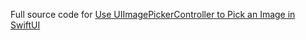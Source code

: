 Full source code for [Use UIImagePickerController to Pick an Image in SwiftUI](https://swiftcodeshow.com/2021/04/28/uiimagepickercontroller-pick-image.html)
